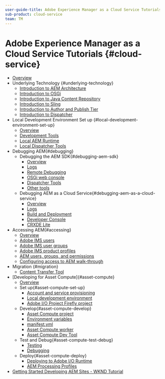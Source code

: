 ```yaml
---
user-guide-title: Adobe Experience Manager as a Cloud Service Tutorials
sub-product: cloud-service
team: TM
---
```


# Adobe Experience Manager as a Cloud Service Tutorials {#cloud-service}

+ [Overview](./overview.md)
+ Underlying Technology {#underlying-technology}
  + [Introduction to AEM Architecture](./underlying-technology/introduction-architecture.md)
  + [Introduction to OSGi](./underlying-technology/introduction-osgi.md)
  + [Introduction to Java Content Repository](./underlying-technology/introduction-jcr.md)
  + [Introduction to Sling](./underlying-technology/introduction-sling.md)
  + [Introduction to Author and Publish Tier](./underlying-technology/introduction-author-publish.md)
  + [Introduction to Dispatcher](./underlying-technology/introduction-dispatcher.md)
+ Local Development Environment Set up {#local-development-environment-set-up}
  + [Overview](./local-development-environment/overview.md)
  + [Development Tools](./local-development-environment/development-tools.md)
  + [Local AEM Runtime](./local-development-environment/aem-runtime.md)
  + [Local Dispatcher Tools](./local-development-environment/dispatcher-tools.md)
+ Debugging AEM{#debugging}
  + Debugging the AEM SDK{#debugging-aem-sdk}
    + [Overview](./debugging/aem-sdk-local-quickstart/overview.md)
    + [Logs](./debugging/aem-sdk-local-quickstart/logs.md)
    + [Remote Debugging](./debugging/aem-sdk-local-quickstart/remote-debugging.md)
    + [OSGi web console](./debugging/aem-sdk-local-quickstart/osgi-web-consoles.md)
    + [Dispatcher Tools](./debugging/aem-sdk-local-quickstart/dispatcher-tools.md)
    + [Other tools](./debugging/aem-sdk-local-quickstart/other-tools.md)
  + Debugging AEM as a Cloud Service{#debugging-aem-as-a-cloud-service}
    + [Overview](./debugging/cloud-service/overview.md)
    + [Logs](./debugging/cloud-service/logs.md)
    + [Build and Deployment](./debugging/cloud-service/build-and-deployment.md)
    + [Developer Console](./debugging/cloud-service/developer-console.md)
    + [CRXDE Lite](./debugging/cloud-service/crxde-lite.md)
+ Accessing AEM{#accessing}    
    + [Overview](./accessing/overview.md)
    + [Adobe IMS users](./accessing/adobe-ims-users.md)
    + [Adobe IMS user groups](./accessing/adobe-ims-user-groups.md)
    + [Adobe IMS product profiles](./accessing/adobe-ims-product-profiles.md)
    + [AEM users, groups, and permissions](./accessing/aem-users-groups-and-permissions.md)
    + [Configuring access to AEM walk-through](./accessing/walk-through.md)
+ Migration {#migration}
    + [Content Transfer Tool](./migration/content-transfer-tool.md)
+ [Developing for Asset Compute]{#asset-compute}
    + [Overview](./asset-compute/overview.md)
    + Set up{#asset-compute-set-up}
        + [Account and service provisioning ](./asset-compute/set-up/accounts-and-services.md)
        + [Local development environment](./asset-compute/set-up/development-environment.md)
        + [Adobe I/O Project Firefly project](./asset-compute/set-up/firefly.md)
    + Develop{#asset-compute-develop}
        + [Asset Compute project](./asset-compute/develop/project.md)
        + [Environment variables](./asset-compute/develop/environment-variables.md)
        + [manifest.yml](./asset-compute/develop/manifest.md)
        + [Asset Compute worker](./asset-compute/develop/worker.md)
        + [Asset Compute Dev Tool](./asset-compute/develop/dev-tool.md)
    + Test and Debug{#asset-compute-test-debug}
        + [Testing](./asset-compute/test-debug/test.md)
        + [Debugging](./asset-compute/test-debug/debug.md)
    + Deploy{#asset-compute-deploy}
        + [Deploying to Adobe I/O Runtime](./asset-compute/deploy/runtime.md)
        + [AEM Processing Profiles](./asset-compute/deploy/processing-profiles.md)
+ [Getting Started Developing AEM Sites - WKND Tutorial](./develop-wknd-tutorial.md)
